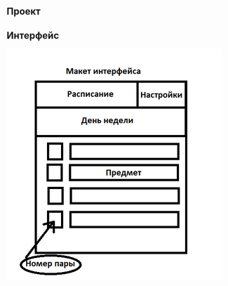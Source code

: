 ## Проект
## Интерфейс
![Интерфейс](https://github.com/45zz/Proekt/blob/17e0949010fb368ddae0ace97aa3677fe1bec48d/%D0%98%D0%BD%D1%82%D0%B5%D1%80%D1%84%D0%B5%D0%B9%D1%81.png)

